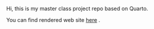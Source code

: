 Hi, this is my master class project repo based on Quarto. 

You can find rendered web site [here](https://pjournal.github.io/mef06-ugemir/) .